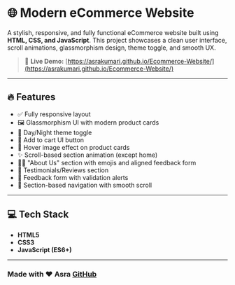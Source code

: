 # 🌐 Modern eCommerce Website

A stylish, responsive, and fully functional eCommerce website built using **HTML, CSS, and JavaScript**. This project showcases a clean user interface, scroll animations, glassmorphism design, theme toggle, and smooth UX.

> 🔗 **Live Demo:** [https://asrakumari.github.io/Ecommerce-Website/](https://asrakumari.github.io/Ecommerce-Website/)

---

## 🔥 Features

- ✅ Fully responsive layout
- 🖼️ Glassmorphism UI with modern product cards
- 🌙 Day/Night theme toggle
- 🛒 Add to cart UI button
- 🔁 Hover image effect on product cards
- ✨ Scroll-based section animation (except home)
- 🙋‍♂️ "About Us" section with emojis and aligned feedback form
- 💬 Testimonials/Reviews section
- 📩 Feedback form with validation alerts
- 🎯 Section-based navigation with smooth scroll

---

## 💻 Tech Stack

- **HTML5**
- **CSS3**
- **JavaScript (ES6+)**

---
### Made with ❤️ **Asra**  [GitHub](https://github.com/asrakumari)
